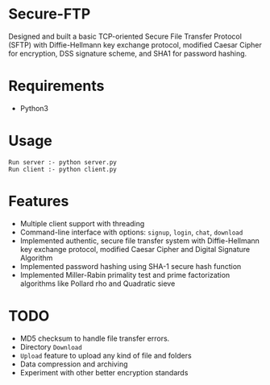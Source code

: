 # Secure-FTP
Designed and built a basic TCP-oriented Secure File Transfer Protocol (SFTP) with Diffie-Hellmann key exchange protocol, modified Caesar Cipher for encryption, DSS signature scheme, and SHA1 for password hashing.

# Requirements
* Python3

# Usage

```
Run server :- python server.py 
Run client :- python client.py    
```

# Features
* Multiple client support with threading 
* Command-line interface with options: ``signup``, ``login``, ``chat``, ``download``
* Implemented authentic, secure file transfer system with Diffie-Hellmann key exchange protocol, modified Caesar Cipher and Digital Signature Algorithm
* Implemented password hashing using SHA-1 secure hash function 
* Implemented Miller-Rabin primality test and prime factorization algorithms like Pollard rho and Quadratic sieve    

# TODO
* MD5 checksum to handle file transfer errors.
* Directory ``Download`` 
* ``Upload`` feature to upload any kind of file and folders
* Data compression and archiving 
* Experiment with other better encryption standards
